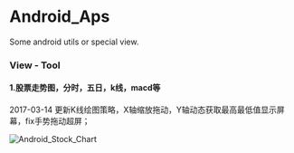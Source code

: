 # Android_Aps

Some android utils or special view.
### View - Tool
#### 1.股票走势图，分时，五日，k线，macd等
2017-03-14 更新K线绘图策略，X轴缩放拖动，Y轴动态获取最高最低值显示屏幕，fix手势拖动超屏；

![Android_Stock_Chart](https://github.com/JiangYueA/android_aps/blob/master/picture/demo_stock.gif)